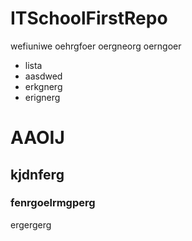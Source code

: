 # ITSchoolFirstRepo

wefiuniwe
oehrgfoer
oergneorg
oerngoer
- lista
- aasdwed
- erkgnerg
- erignerg

# AAOIJ

## kjdnferg

### fenrgoelrmgperg

ergergerg
